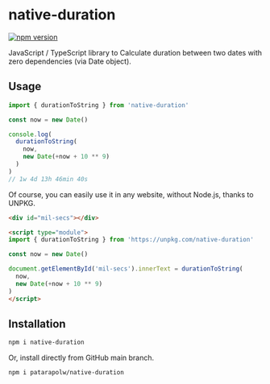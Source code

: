 # native-duration

[![npm version](https://badge.fury.io/js/native-duration.svg)](https://badge.fury.io/js/native-duration)

JavaScript / TypeScript library to Calculate duration between two dates with zero dependencies (via Date object).

## Usage

```ts
import { durationToString } from 'native-duration'

const now = new Date()

console.log(
  durationToString(
    now,
    new Date(+now + 10 ** 9)
  )
)
// 1w 4d 13h 46min 40s
```

Of course, you can easily use it in any website, without Node.js, thanks to UNPKG.

```html
<div id="mil-secs"></div>

<script type="module">
import { durationToString } from 'https://unpkg.com/native-duration'

const now = new Date()

document.getElementById('mil-secs').innerText = durationToString(
  now,
  new Date(+now + 10 ** 9)
)
</script>
```

## Installation

```sh
npm i native-duration
```

Or, install directly from GitHub main branch.

```sh
npm i patarapolw/native-duration
```
